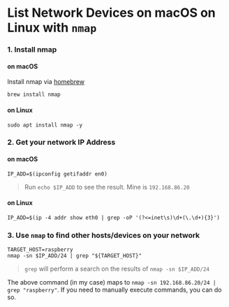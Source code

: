 # List Network Devices on macOS on Linux with `nmap`

### 1. Install nmap

#### on macOS
Install nmap via [homebrew](https://brew.sh)
```
brew install nmap
```

#### on Linux
```
sudo apt install nmap -y
```


### 2. Get your network IP Address

#### on macOS
```
IP_ADD=$(ipconfig getifaddr en0)
```
> Run `echo $IP_ADD` to see the result. Mine is `192.168.86.20`


#### on Linux
```
IP_ADD=$(ip -4 addr show eth0 | grep -oP '(?<=inet\s)\d+(\.\d+){3}')
```


### 3. Use `nmap` to find other hosts/devices on your network


```
TARGET_HOST=raspberry
nmap -sn $IP_ADD/24 | grep "${TARGET_HOST}"
```
> `grep` will perform a search on the results of `nmap -sn $IP_ADD/24`

The above command (in my case) maps to `nmap -sn 192.168.86.20/24 | grep "raspberry"`. If you need to manually execute commands, you can do so.